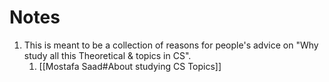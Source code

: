 # Notes

1. This is meant to be a collection of reasons for people's advice on "Why study all this Theoretical & topics in CS".
	1. [[Mostafa Saad#About studying CS Topics]]